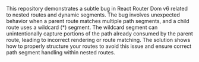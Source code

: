 This repository demonstrates a subtle bug in React Router Dom v6 related to nested routes and dynamic segments.  The bug involves unexpected behavior when a parent route matches multiple path segments, and a child route uses a wildcard (*) segment. The wildcard segment can unintentionally capture portions of the path already consumed by the parent route, leading to incorrect rendering or route matching.  The solution shows how to properly structure your routes to avoid this issue and ensure correct path segment handling within nested routes.
